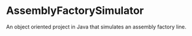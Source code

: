 AssemblyFactorySimulator
========================

An object oriented project in Java that simulates an assembly factory line.
